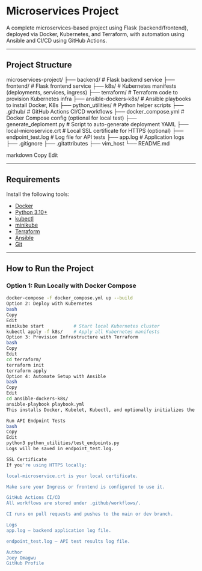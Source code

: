 # Microservices Project

A complete microservices-based project using Flask (backend/frontend), deployed via Docker, Kubernetes, and Terraform, with automation using Ansible and CI/CD using GitHub Actions.

---

## Project Structure

microservices-project/
├── backend/ # Flask backend service
├── frontend/ # Flask frontend service
├── k8s/ # Kubernetes manifests (deployments, services, ingress)
├── terraform/ # Terraform code to provision Kubernetes infra
├── ansible-dockers-k8s/ # Ansible playbooks to install Docker, K8s
├── python_utilities/ # Python helper scripts
├── .github/ # GitHub Actions CI/CD workflows
├── docker_compose.yml # Docker Compose config (optional for local test)
├── generate_deploment.py # Script to auto-generate deployment YAML
├── local-microservice.crt # Local SSL certificate for HTTPS (optional)
├── endpoint_test.log # Log file for API tests
├── app.log # Application logs
├── .gitignore
├── .gitattributes
├── vim_host
└── README.md

markdown
Copy
Edit

---

## Requirements

Install the following tools:

- [Docker](https://www.docker.com/)
- [Python 3.10+](https://www.python.org/)
- [kubectl](https://kubernetes.io/docs/tasks/tools/)
- [minikube](https://minikube.sigs.k8s.io/docs/)
- [Terraform](https://developer.hashicorp.com/terraform/install)
- [Ansible](https://docs.ansible.com/)
- [Git](https://git-scm.com/)

---

## How to Run the Project

### Option 1: Run Locally with Docker Compose

```bash
docker-compose -f docker_compose.yml up --build
Option 2: Deploy with Kubernetes
bash
Copy
Edit
minikube start           # Start local Kubernetes cluster
kubectl apply -f k8s/    # Apply all Kubernetes manifests
Option 3: Provision Infrastructure with Terraform
bash
Copy
Edit
cd terraform/
terraform init
terraform apply
Option 4: Automate Setup with Ansible
bash
Copy
Edit
cd ansible-dockers-k8s/
ansible-playbook playbook.yml
This installs Docker, Kubelet, Kubectl, and optionally initializes the Kubernetes cluster.

Run API Endpoint Tests
bash
Copy
Edit
python3 python_utilities/test_endpoints.py
Logs will be saved in endpoint_test.log.

SSL Certificate
If you're using HTTPS locally:

local-microservice.crt is your local certificate.

Make sure your Ingress or frontend is configured to use it.

GitHub Actions CI/CD
All workflows are stored under .github/workflows/.

CI runs on pull requests and pushes to the main or dev branch.

Logs
app.log – backend application log file.

endpoint_test.log – API test results log file.

Author
Joey Omagwu
GitHub Profile
